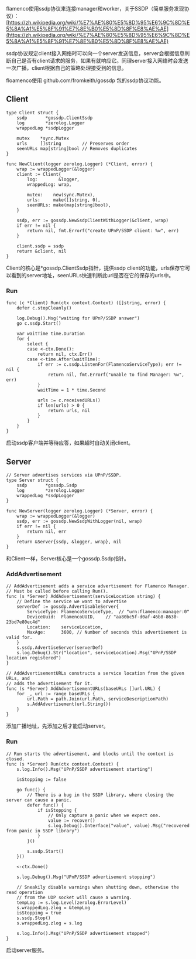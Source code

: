 flamenco使用ssdp协议来连接manager和worker，关于SSDP（简单服务发现协议）：[https://zh.wikipedia.org/wiki/%E7%AE%80%E5%8D%95%E6%9C%8D%E5%8A%A1%E5%8F%91%E7%8E%B0%E5%8D%8F%E8%AE%AE](https://zh.wikipedia.org/wiki/%E7%AE%80%E5%8D%95%E6%9C%8D%E5%8A%A1%E5%8F%91%E7%8E%B0%E5%8D%8F%E8%AE%AE)

ssdp协议规定client接入网络时可以向一个server发送信息，server会根据信息判断自己是否有client请求的服务，如果有就响应它。同理server接入网络时会发送一次广播，client根据自己的策略处理接受到的信息。

floamenco使用 github.com/fromkeith/gossdp 包的ssdp协议功能。

## Client

```
type Client struct {
	ssdp       *gossdp.ClientSsdp
	log        *zerolog.Logger
	wrappedLog *ssdpLogger

	mutex    *sync.Mutex
	urls     []string        // Preserves order
	seenURLs map[string]bool // Removes duplicates
}

func NewClient(logger zerolog.Logger) (*Client, error) {
	wrap := wrappedLogger(&logger)
	client := Client{
		log:        &logger,
		wrappedLog: wrap,

		mutex:    new(sync.Mutex),
		urls:     make([]string, 0),
		seenURLs: make(map[string]bool),
	}

	ssdp, err := gossdp.NewSsdpClientWithLogger(&client, wrap)
	if err != nil {
		return nil, fmt.Errorf("create UPnP/SSDP client: %w", err)
	}

	client.ssdp = ssdp
	return &client, nil
}
```

Client的核心是*gossdp.ClientSsdp指针，提供ssdp client的功能，urls保存它可以看到的server地址，seenURLs快速判断此url是否在它的保存的urls中。

### Run

```
func (c *Client) Run(ctx context.Context) ([]string, error) {
    defer c.stopCleanly()

    log.Debug().Msg("waiting for UPnP/SSDP answer")
    go c.ssdp.Start()

    var waitTime time.Duration
    for {
        select {
        case <-ctx.Done():
            return nil, ctx.Err()
        case <-time.After(waitTime):
            if err := c.ssdp.ListenFor(FlamencoServiceType); err != nil {
                return nil, fmt.Errorf("unable to find Manager: %w", err)
            }
            waitTime = 1 * time.Second

            urls := c.receivedURLs()
            if len(urls) > 0 {
                return urls, nil
            }
        }
    }
}
```

启动ssdp客户端并等待应答，如果超时自动关闭client。

## Server

```
// Server advertises services via UPnP/SSDP.
type Server struct {
	ssdp       *gossdp.Ssdp
	log        *zerolog.Logger
	wrappedLog *ssdpLogger
}

func NewServer(logger zerolog.Logger) (*Server, error) {
	wrap := wrappedLogger(&logger)
	ssdp, err := gossdp.NewSsdpWithLogger(nil, wrap)
	if err != nil {
		return nil, err
	}
	return &Server{ssdp, &logger, wrap}, nil
}
```

和Client一样，Server核心是一个gossdp.Ssdp指针。

### AddAdvertisement

```
// AddAdvertisement adds a service advertisement for Flamenco Manager.
// Must be called before calling Run().
func (s *Server) AddAdvertisement(serviceLocation string) {
	// Define the service we want to advertise
	serverDef := gossdp.AdvertisableServer{
		ServiceType: FlamencoServiceType,  // "urn:flamenco:manager:0"
		DeviceUuid:  FlamencoUUID,    // "aa80bc5f-d0af-46b8-8630-23bd7e80ec4d"
		Location:    serviceLocation,  
		MaxAge:      3600, // Number of seconds this advertisement is valid for.
	}
	s.ssdp.AdvertiseServer(serverDef)
	s.log.Debug().Str("location", serviceLocation).Msg("UPnP/SSDP location registered")
}

// AddAdvertisementURLs constructs a service location from the given URLs, and
// adds the advertisement for it.
func (s *Server) AddAdvertisementURLs(baseURLs []url.URL) {
	for _, url := range baseURLs {
		url.Path = path.Join(url.Path, serviceDescriptionPath)
		s.AddAdvertisement(url.String())
	}
}
```

添加广播地址，先添加之后才能启动server。

### Run

```
// Run starts the advertisement, and blocks until the context is closed.
func (s *Server) Run(ctx context.Context) {
	s.log.Info().Msg("UPnP/SSDP advertisement starting")

	isStopping := false

	go func() {
		// There is a bug in the SSDP library, where closing the server can cause a panic.
		defer func() {
			if isStopping {
				// Only capture a panic when we expect one.
				value := recover()
				s.log.Debug().Interface("value", value).Msg("recovered from panic in SSDP library")
			}
		}()

		s.ssdp.Start()
	}()

	<-ctx.Done()

	s.log.Debug().Msg("UPnP/SSDP advertisement stopping")

	// Sneakily disable warnings when shutting down, otherwise the read operation
	// from the UDP socket will cause a warning.
	tempLog := s.log.Level(zerolog.ErrorLevel)
	s.wrappedLog.zlog = &tempLog
	isStopping = true
	s.ssdp.Stop()
	s.wrappedLog.zlog = s.log

	s.log.Info().Msg("UPnP/SSDP advertisement stopped")
}
```

启动server服务。